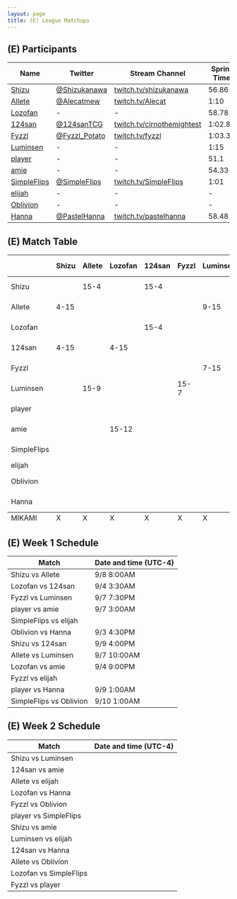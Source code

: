 ```yaml
---
layout: page
title: (E) League Matchups
---
```


## (E) Participants ##

<table>
  <thead>
    <tr>
      <th>Name</th>
      <th>Twitter</th>
      <th>Stream Channel</th>
	  <th>Sprint Time</th>
	  <th>Rating</th>
    </tr>
  </thead>
  <tbody>
    <tr>
      <td><a href="https://steamcommunity.com/id/ShizuHeart/">Shizu</a></td>
      <td><a href="https://twitter.com/Shizukanawa">@Shizukanawa</a></td>
      <td><a href="https://www.twitch.tv/shizukanawa">twitch.tv/shizukanawa</a></td>
      <td>56.86</td>
      <td>9859</td>
    </tr>
    <tr>
      <td><a href="https://steamcommunity.com/id/Alecat/">Allete</a></td>
      <td><a href="https://twitter.com/Alecatmew">@Alecatmew</a></td>
      <td><a href="https://www.twitch.tv/Alecat">twitch.tv/Alecat</a></td>
      <td>1:10</td>
      <td>3000</td>
    </tr>
    <tr>
      <td><a href="https://steamcommunity.com/id/jesusisthenameofthelord/">Lozofan</a></td>
      <td>-</td>
      <td>-</td>
      <td>58.78</td>
      <td>8448</td>
    </tr>
    <tr>
      <td><a href="https://steamcommunity.com/id/cirnothemightest/">124san</a></td>
      <td><a href="https://twitter.com/124sanTCG">@124sanTCG</a></td>
      <td><a href="https://www.twitch.tv/cirnothemightest">twitch.tv/cirnothemightest</a></td>
      <td>1:02.88</td>
      <td>2794</td>
    </tr>
    <tr>
      <td><a href="https://steamcommunity.com/profiles/76561198282875407/">Fyzzl</a></td>
      <td><a href="https://twitter.com/Fyzzl_Potato">@Fyzzl_Potato</a></td>
      <td><a href="https://www.twitch.tv/fyzzl">twitch.tv/fyzzl</a></td>
      <td>1:03.33</td>
      <td>11617</td>
    </tr>
    <tr>
      <td><a href="https://steamcommunity.com/profiles/76561198081928714/">Luminsen</a></td>
      <td>-</td>
      <td>-</td>
      <td>1:15</td>
      <td>11200</td>
    </tr>
    <tr>
      <td><a href="http://steamcommunity.com/id/player1214">player</a></td>
      <td>-</td>
      <td>-</td>
      <td>51.1</td>
      <td>15490</td>
    </tr>
    <tr>
      <td><a href="https://steamcommunity.com/id/amaiamie">amie</a></td>
      <td>-</td>
      <td>-</td>
      <td>54.33</td>
      <td>8320</td>
    </tr>
    <tr>
      <td><a href="https://steamcommunity.com/id/SimpleFlips">SimpleFlips</a></td>
      <td><a href="https://twitter.com/SimpleFlips">@SimpleFlips</a></td>
      <td><a href="https://www.twitch.tv/SimpleFlips">twitch.tv/SimpleFlips</a></td>
      <td>1:01</td>
      <td>13000</td>
    </tr>
    <tr>
      <td><a href="https://steamcommunity.com/profiles/1570090470/">elijah</a></td>
      <td>-</td>
      <td>-</td>
      <td>-</td>
      <td>-</td>
    </tr>
    <tr>
      <td><a href="https://steamcommunity.com/profiles/76561198043991232">Oblivion</a></td>
      <td>-</td>
      <td>-</td>
      <td>-</td>
      <td>13200</td>
    </tr>
    <tr>
      <td><a href="https://steamcommunity.com/id/hannaglameow/">Hanna</a></td>
      <td><a href="https://twitter.com/PastelHanna">@PastelHanna</a></td>
      <td><a href="https://www.twitch.tv/pastelhanna">twitch.tv/pastelhanna</a></td>
      <td>58.48</td>
      <td>8195</td>
    </tr>
  </tbody>
</table>

## (E) Match Table ##

<table>
  <thead>
    <tr>
      <th> </th>
      <th>Shizu</th>
      <th>Allete</th>
      <th>Lozofan</th>
      <th>124san</th>
      <th>Fyzzl</th>
      <th>Luminsen</th>
      <th>player</th>
      <th>amie</th>
      <th>SimpleFlips</th>
      <th>elijah</th>
      <th>Oblivion</th>
      <th>Hanna</th>
      <th>W-L</th>
      <th>Pt. Diff</th>
    </tr>
  </thead>
  <tbody>
    <tr>
      <td>Shizu</td>
      <td> </td> <!--Shizu-->
      <td>15-4</td> <!--Allete-->
      <td> </td> <!--Lozofan-->
      <td>15-4</td> <!--124san-->
      <td> </td> <!--Fyzzl-->
      <td> </td> <!--Luminsen-->
      <td> </td> <!--player-->
      <td> </td> <!--amie-->
      <td> </td> <!--SimpleFlips-->
      <td> </td> <!--elijah-->
      <td> </td> <!--Oblivion-->
      <td> </td> <!--Hanna-->
      <td>2-0</td>
      <td>+22</td>
    </tr>
    <tr>
      <td>Allete</td>
      <td>4-15</td> <!--Shizu-->
      <td> </td> <!--Allete-->
      <td> </td> <!--Lozofan-->
      <td> </td> <!--124san-->
      <td> </td> <!--Fyzzl-->
      <td>9-15</td> <!--Luminsen-->
      <td> </td> <!--player-->
      <td> </td> <!--amie-->
      <td> </td> <!--SimpleFlips-->
      <td> </td> <!--elijah-->
      <td> </td> <!--Oblivion-->
      <td> </td> <!--Hanna-->
      <td>0-2</td>
      <td>-17</td>
    </tr>
    <tr>
      <td>Lozofan</td>
      <td> </td> <!--Shizu-->
      <td> </td> <!--Allete-->
      <td> </td> <!--Lozofan-->
      <td>15-4</td> <!--124san-->
      <td> </td> <!--Fyzzl-->
      <td> </td> <!--Luminsen-->
      <td> </td> <!--player-->
      <td>12-15</td> <!--amie-->
      <td> </td> <!--SimpleFlips-->
      <td> </td> <!--elijah-->
      <td> </td> <!--Oblivion-->
      <td> </td> <!--Hanna-->
      <td>1-1</td>
      <td>+8</td>
    </tr>
    <tr>
      <td>124san</td>
      <td>4-15</td> <!--Shizu-->
      <td> </td> <!--Allete-->
      <td>4-15</td> <!--Lozofan-->
      <td> </td> <!--124san-->
      <td> </td> <!--Fyzzl-->
      <td> </td> <!--Luminsen-->
      <td> </td> <!--player-->
      <td> </td> <!--amie-->
      <td> </td> <!--SimpleFlips-->
      <td> </td> <!--elijah-->
      <td> </td> <!--Oblivion-->
      <td> </td> <!--Hanna-->
      <td>0-2</td>
      <td>-22</td>
    </tr>
    <tr>
      <td>Fyzzl</td>
      <td> </td> <!--Shizu-->
      <td> </td> <!--Allete-->
      <td> </td> <!--Lozofan-->
      <td> </td> <!--124san-->
      <td> </td> <!--Fyzzl-->
      <td>7-15</td> <!--Luminsen-->
      <td> </td> <!--player-->
      <td> </td> <!--amie-->
      <td> </td> <!--SimpleFlips-->
      <td> </td> <!--elijah-->
      <td> </td> <!--Oblivion-->
      <td> </td> <!--Hanna-->
      <td>0-1</td>
      <td>-8</td>
    </tr>
    <tr>
      <td>Luminsen</td>
      <td> </td> <!--Shizu-->
      <td>15-9</td> <!--Allete-->
      <td> </td> <!--Lozofan-->
      <td> </td> <!--124san-->
      <td>15-7</td> <!--Fyzzl-->
      <td> </td> <!--Luminsen-->
      <td> </td> <!--player-->
      <td> </td> <!--amie-->
      <td> </td> <!--SimpleFlips-->
      <td> </td> <!--elijah-->
      <td> </td> <!--Oblivion-->
      <td> </td> <!--Hanna-->
      <td>2-0</td>
      <td>+14</td>
    </tr>
    <tr>
      <td>player</td>
      <td> </td> <!--Shizu-->
      <td> </td> <!--Allete-->
      <td> </td> <!--Lozofan-->
      <td> </td> <!--124san-->
      <td> </td> <!--Fyzzl-->
      <td> </td> <!--Luminsen-->
      <td> </td> <!--player-->
      <td>15-9</td> <!--amie-->
      <td> </td> <!--SimpleFlips-->
      <td> </td> <!--elijah-->
      <td> </td> <!--Oblivion-->
      <td>15-4</td> <!--Hanna-->
      <td>2-0</td>
      <td>+17</td>
    </tr>
    <tr>
      <td>amie</td>
      <td> </td> <!--Shizu-->
      <td> </td> <!--Allete-->
      <td>15-12</td> <!--Lozofan-->
      <td> </td> <!--124san-->
      <td> </td> <!--Fyzzl-->
      <td> </td> <!--Luminsen-->
      <td>9-15</td> <!--player-->
      <td> </td> <!--amie-->
      <td> </td> <!--SimpleFlips-->
      <td> </td> <!--elijah-->
      <td> </td> <!--Oblivion-->
      <td> </td> <!--Hanna-->
      <td>1-1</td>
      <td>-3</td>
    </tr>
    <tr>
      <td>SimpleFlips</td>
      <td> </td> <!--Shizu-->
      <td> </td> <!--Allete-->
      <td> </td> <!--Lozofan-->
      <td> </td> <!--124san-->
      <td> </td> <!--Fyzzl-->
      <td> </td> <!--Luminsen-->
      <td> </td> <!--player-->
      <td> </td> <!--amie-->
      <td> </td> <!--SimpleFlips-->
      <td> </td> <!--elijah-->
      <td>15-2</td> <!--Oblivion-->
      <td> </td> <!--Hanna-->
      <td>1-0</td>
      <td>+13</td>
    </tr>
    <tr>
      <td>elijah</td>
      <td> </td> <!--Shizu-->
      <td> </td> <!--Allete-->
      <td> </td> <!--Lozofan-->
      <td> </td> <!--124san-->
      <td> </td> <!--Fyzzl-->
      <td> </td> <!--Luminsen-->
      <td> </td> <!--player-->
      <td> </td> <!--amie-->
      <td> </td> <!--SimpleFlips-->
      <td> </td> <!--elijah-->
      <td> </td> <!--Oblivion-->
      <td> </td> <!--Hanna-->
      <td> </td>
      <td> </td>
    </tr>
    <tr>
      <td>Oblivion</td>
      <td> </td> <!--Shizu-->
      <td> </td> <!--Allete-->
      <td> </td> <!--Lozofan-->
      <td> </td> <!--124san-->
      <td> </td> <!--Fyzzl-->
      <td> </td> <!--Luminsen-->
      <td> </td> <!--player-->
      <td> </td> <!--amie-->
      <td>2-15</td> <!--SimpleFlips-->
      <td> </td> <!--elijah-->
      <td> </td> <!--Oblivion-->
      <td>4-15</td> <!--Hanna-->
      <td>0-2</td>
      <td>-24</td>
    </tr>
    <tr>
      <td>Hanna</td>
      <td> </td> <!--Shizu-->
      <td> </td> <!--Allete-->
      <td> </td> <!--Lozofan-->
      <td> </td> <!--124san-->
      <td> </td> <!--Fyzzl-->
      <td> </td> <!--Luminsen-->
      <td>4-15</td> <!--player-->
      <td> </td> <!--amie-->
      <td> </td> <!--SimpleFlips-->
      <td> </td> <!--elijah-->
      <td>15-4</td> <!--Oblivion-->
      <td> </td> <!--Hanna-->
      <td>1-1</td>
      <td>+0</td>
    </tr>
  </tbody>
  <tfoot>
    <tr>
      <td>MIKAMI</td>
      <td>X</td> <!--Shizu-->
      <td>X</td> <!--Allete-->
      <td>X</td> <!--Lozofan-->
      <td>X</td> <!--124san-->
      <td>X</td> <!--Fyzzl-->
      <td>X</td> <!--Luminsen-->
      <td>X</td> <!--player-->
      <td>X</td> <!--amie-->
      <td>X</td> <!--SimpleFlips-->
      <td>X</td> <!--elijah-->
      <td>X</td> <!--Oblivion-->
      <td>X</td> <!--Hanna-->
      <td>X</td>
      <td>X</td>
    </tr>
  </tfoot>
</table>

## (E) Week 1 Schedule ##

<table>
  <thead>
    <tr>
      <th>Match</th>
      <th>Date and time (UTC-4)</th>
    </tr>
  </thead>
  <tbody>
    <tr>
      <td>Shizu vs Allete</td>
      <td>9/8 8:00AM</td>
    </tr>
    <tr>
      <td>Lozofan vs 124san</td>
      <td>9/4 3:30AM</td>
    </tr>
    <tr>
      <td>Fyzzl vs Luminsen</td>
      <td>9/7 7:30PM</td>
    </tr>
    <tr>
      <td>player vs amie</td>
      <td>9/7 3:00AM</td>
    </tr>
    <tr>
      <td>SimpleFlips vs elijah</td>
      <td> </td>
    </tr>
    <tr>
      <td>Oblivion vs Hanna</td>
      <td>9/3 4:30PM</td>
    </tr>
    <tr>
      <td>Shizu vs 124san</td>
      <td>9/9 4:00PM</td>
    </tr>
    <tr>
      <td>Allete vs Luminsen</td>
      <td>9/7 10:00AM</td>
    </tr>
    <tr>
      <td>Lozofan vs amie</td>
      <td>9/4 9:00PM</td>
    </tr>
    <tr>
      <td>Fyzzl vs elijah</td>
      <td> </td>
    </tr>
    <tr>
      <td>player vs Hanna</td>
      <td>9/9 1:00AM</td>
    </tr>
    <tr>
      <td>SimpleFlips vs Oblivion</td>
      <td>9/10 1:00AM</td>
    </tr>
  </tbody>
</table>

## (E) Week 2 Schedule ##

<table>
  <thead>
    <tr>
      <th>Match</th>
      <th>Date and time (UTC-4)</th>
    </tr>
  </thead>
  <tbody>
    <tr>
      <td>Shizu vs Luminsen</td>
      <td></td>
    </tr>
    <tr>
      <td>124san vs amie</td>
      <td></td>
    </tr>
    <tr>
      <td>Allete vs elijah</td>
      <td></td>
    </tr>
    <tr>
      <td>Lozofan vs Hanna</td>
      <td></td>
    </tr>
    <tr>
      <td>Fyzzl vs Oblivion</td>
      <td></td>
    </tr>
    <tr>
      <td>player vs SimpleFlips</td>
      <td></td>
    </tr>
    <tr>
      <td>Shizu vs amie</td>
      <td></td>
    </tr>
    <tr>
      <td>Luminsen vs elijah</td>
      <td></td>
    </tr>
    <tr>
      <td>124san vs Hanna</td>
      <td></td>
    </tr>
    <tr>
      <td>Allete vs Oblivion</td>
      <td></td>
    </tr>
    <tr>
      <td>Lozofan vs SimpleFlips</td>
      <td></td>
    </tr>
    <tr>
      <td>Fyzzl vs player</td>
      <td></td>
    </tr>
  </tbody>
</table>
